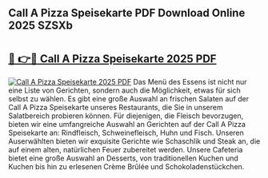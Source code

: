 ## Call A Pizza Speisekarte PDF Download Online 2025 SZSXb

# <h2><a href="http://gccl59h.nevu.top/?p=Call+A+Pizza+Speisekarte">🔗 👉🔴 Call A Pizza Speisekarte 2025 PDF</a></h2>

[![Call A Pizza Speisekarte 2025 PDF](https://i.imgur.com/dBaPXMq.png)](http://gccl59h.nevu.top/?p=Call+A+Pizza+Speisekarte)
Das Menü des Essens ist nicht nur eine Liste von Gerichten, sondern auch die Möglichkeit, etwas für sich selbst zu wählen. Es gibt eine große Auswahl an frischen Salaten auf der Call A Pizza Speisekarte unseres Restaurants, die Sie in unserem Salatbereich probieren können. Für diejenigen, die Fleisch bevorzugen, bieten wir eine umfangreiche Auswahl an Gerichten auf der Call A Pizza Speisekarte an: Rindfleisch, Schweinefleisch, Huhn und Fisch. Unseren Auserwählten bieten wir exquisite Gerichte wie Schaschlik und Steak an, die auf einem alten, natürlichen Feuer zubereitet werden. Unsere Cafeteria bietet eine große Auswahl an Desserts, von traditionellen Kuchen und Kuchen bis hin zu erlesenen Crème Brûlée und Schokoladenstückchen.
